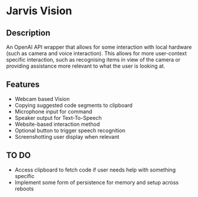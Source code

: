# Jarvis Vision

## Description

An OpenAI API wrapper that allows for some interaction with local hardware (such as camera and voice interaction). This allows for more user-context specific interaction, such as recognising items in view of the camera or providing assistance more relevant to what the user is looking at. 

## Features

+ Webcam based Vision
+ Copying suggested code segments to clipboard 
+ Microphone input for command
+ Speaker output for Text-To-Speech
+ Website-based interaction method
+ Optional button to trigger speech recognition
+ Screenshotting user display when relevant

## TO DO 

+ Access clipboard to fetch code if user needs help with something specific
+ Implement some form of persistence for memory and setup across reboots
